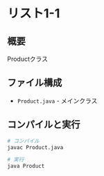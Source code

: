 # リスト1-1

## 概要
Productクラス

## ファイル構成
- `Product.java` - メインクラス

## コンパイルと実行
```bash
# コンパイル
javac Product.java

# 実行
java Product
```
